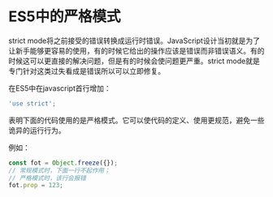 # ES5中的严格模式

strict mode将之前接受的错误转换成运行时错误。JavaScript设计当初就是为了让新手能够更容易的使用，有的时候它给出的操作应该是错误而非错误语义。有的时候这可以更直接的解决问题，但是有的时候会使问题更严重。strict mode就是专门针对这类过失看成是错误所以可以立即修复。

在ES5中在javascript首行增加：

```javascript
'use strict';
```

表明下面的代码使用的是严格模式。它可以使代码的定义、使用更规范，避免一些诡异的运行行为。

例如：

```javascript
const fot = Object.freeze({});
// 常规模式时，下面一行不起作用；
// 严格模式时，该行会报错
fot.prop = 123;
```
